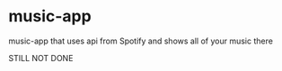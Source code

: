 # music-app
music-app that uses api from Spotify and shows all of your music there



STILL NOT DONE
